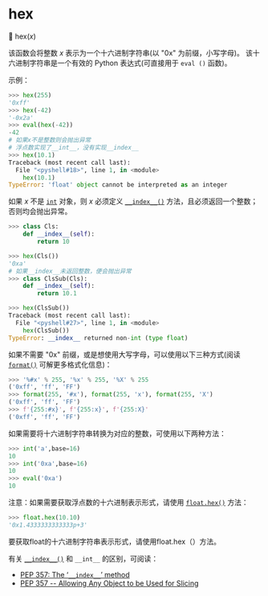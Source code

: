 # hex

🔨 hex(*x*)

该函数会将整数 *x* 表示为一个十六进制字符串(以 "0x" 为前缀，小写字母)。
该十六进制字符串是一个有效的 Python 表达式(可直接用于 `eval ()` 函数)。

示例：

```python
>>> hex(255)
'0xff'
>>> hex(-42)
'-0x2a'
>>> eval(hex(-42))
-42
# 如果x不是整数则会抛出异常
# 浮点数实现了__int__，没有实现__index__
>>> hex(10.1)
Traceback (most recent call last):
  File "<pyshell#18>", line 1, in <module>
    hex(10.1)
TypeError: 'float' object cannot be interpreted as an integer
```

如果 *x* 不是 [`int`](https://docs.python.org/3/library/functions.html#int) 对象，则 *x* 必须定义 [`__index__()`](https://docs.python.org/3/reference/datamodel.html#object.__index__) 方法，且必须返回一个整数；否则均会抛出异常。

```python
>>> class Cls:
    def __index__(self):
        return 10

>>> hex(Cls())
'0xa'
# 如果__index__未返回整数，便会抛出异常
>>> class ClsSub(Cls):
    def __index__(self):
        return 10.1

>>> hex(ClsSub())
Traceback (most recent call last):
  File "<pyshell#27>", line 1, in <module>
    hex(ClsSub())
TypeError: __index__ returned non-int (type float)
```

如果不需要 "0x" 前缀，或是想使用大写字母，可以使用以下三种方式(阅读 [`format()`](https://docs.python.org/3/library/functions.html#format) 可解更多格式化信息)：

```python
>>> '%#x' % 255, '%x' % 255, '%X' % 255
('0xff', 'ff', 'FF')
>>> format(255, '#x'), format(255, 'x'), format(255, 'X')
('0xff', 'ff', 'FF')
>>> f'{255:#x}', f'{255:x}', f'{255:X}'
('0xff', 'ff', 'FF')
```

如果需要将十六进制字符串转换为对应的整数，可使用以下两种方法：

```python
>>> int('a',base=16)
10
>>> int('0xa',base=16)
10
>>> eval('0xa')
10
```

注意：如果需要获取浮点数的十六进制表示形式，请使用 [`float.hex()`](https://docs.python.org/3.7/library/stdtypes.html#float.hex) 方法：

```python
>>> float.hex(10.10)
'0x1.4333333333333p+3'
```

要获取float的十六进制字符串表示形式，请使用float.hex（）方法。

有关 [`__index__()`](https://docs.python.org/3/reference/datamodel.html#object.__index__) 和 `__int__` 的区别，可阅读：

- [PEP 357: The ‘`__index__`’ method](https://docs.python.org/3/whatsnew/2.5.html#pep-357-the-index-method)
- [PEP 357 -- Allowing Any Object to be Used for Slicing](https://www.python.org/dev/peps/pep-0357/)